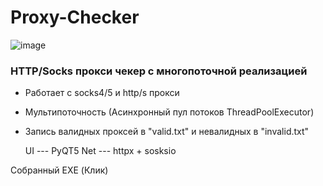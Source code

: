 # Proxy-Checker
![image](https://github.com/Underneach/Proxy-Checker/assets/137613889/46e90b39-b0f0-4316-b462-f5f8d3dcc45c)

### HTTP/Socks прокси чекер с многопоточной реализацией

* Работает с socks4/5 и http/s прокси
* Мультипоточность (Асинхронный пул потоков ThreadPoolExecutor)
* Запись валидных проксей в "valid.txt" и невалидных в "invalid.txt"

    UI --- PyQT5
    Net --- httpx + sosksio

Собранный EXE (Клик)
